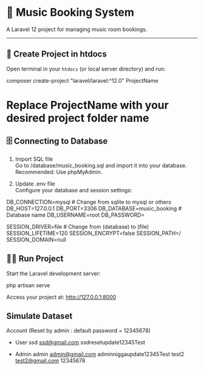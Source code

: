 # 🎵 Music Booking System

A Laravel 12 project for managing music room bookings.

---

## 🚀 Create Project in htdocs

Open terminal in your `htdocs` (or local server directory) and run:

composer create-project "laravel/laravel:^12.0" ProjectName
# Replace ProjectName with your desired project folder name

## 🗄 Connecting to Database

1. Import SQL file  
Go to /database/music_booking.sql and import it into your database. Recommended: Use phpMyAdmin.

2. Update .env file  
Configure your database and session settings:

DB_CONNECTION=mysql       # Change from sqlite to mysql or others
DB_HOST=127.0.0.1
DB_PORT=3306
DB_DATABASE=music_booking # Database name
DB_USERNAME=root
DB_PASSWORD=

SESSION_DRIVER=file       # Change from (database) to (file)
SESSION_LIFETIME=120
SESSION_ENCRYPT=false
SESSION_PATH=/
SESSION_DOMAIN=null

## 🏃‍♂️ Run Project

Start the Laravel development server:

php artisan serve

Access your project at: http://127.0.0.1:8000

## Simulate Dataset

Account (Reset by admin : default password = 12345678)
- User
ssd ssd@gmail.com ssdresetupdate12345Test

- Admin
admin admin@gmail.com adminniggaupdate12345Test
test2 test2@gmail.com 12345678
